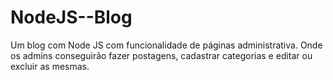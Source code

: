 # NodeJS--Blog
Um blog com Node JS com funcionalidade de páginas administrativa. Onde os admins conseguirão fazer postagens, cadastrar categorias e editar ou excluir as mesmas.

